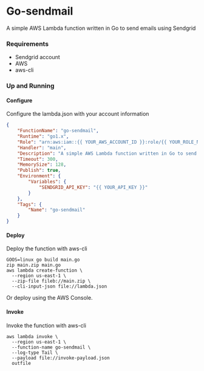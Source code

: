 # Go-sendmail
  A simple AWS Lambda function written in Go to send emails using Sendgrid

### Requirements
 - Sendgrid account
 - AWS
 - aws-cli

### Up and Running

#### Configure
Configure the lambda.json with your account information
```json
{
    "FunctionName": "go-sendmail",
    "Runtime": "go1.x",
    "Role": "arn:aws:iam::{{ YOUR_AWS_ACCOUNT_ID }}:role/{{ YOUR_ROLE_NAME }}",
    "Handler": "main",
    "Description": "A simple AWS Lambda function written in Go to send emails using Sendgrid",
    "Timeout": 300,
    "MemorySize": 128,
    "Publish": true,
    "Environment": {
        "Variables": {
            "SENDGRID_API_KEY": "{{ YOUR_API_KEY }}"
        }
    },
    "Tags": {
        "Name": "go-sendmail"
    }
}
```

#### Deploy
Deploy the function with aws-cli
```shell
GOOS=linux go build main.go
zip main.zip main.go
aws lambda create-function \
  --region us-east-1 \
  --zip-file fileb://main.zip \
  --cli-input-json file://lambda.json
```

Or deploy using the AWS Console.

#### Invoke
Invoke the function with aws-cli
```shell
aws lambda invoke \
  --region us-east-1 \
  --function-name go-sendmail \
  --log-type Tail \
  --payload file://invoke-payload.json
  outfile
```
